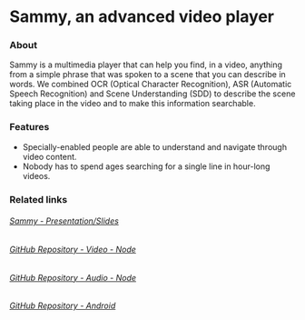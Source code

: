 
# Sammy, an advanced video player

### About

Sammy is a multimedia player that can help you find, in a video, anything from a simple phrase that was spoken to a scene that you can describe in words.
We combined OCR (Optical Character Recognition), ASR (Automatic Speech Recognition) and Scene Understanding (SDD) to describe the scene taking place in the video and to make this information searchable.

### Features

- Specially-enabled people are able to understand and navigate through video content.
- Nobody has to spend ages searching for a single line in hour-long videos.

### Related links
###### [Sammy - Presentation/Slides](https://docs.google.com/presentation/d/1FNzMfHjVQVPnZ-rpnFb149bxvdE5WuJT0RT1AOqp2r0/edit?usp=sharing)
###### [GitHub Repository - Video - Node](https://github.com/PlytonRexus/sammy-node)
###### [GitHub Repository - Audio - Node](https://github.com/PlytonRexus/sammy-node-audio)
###### [GitHub Repository - Android](https://github.com/myselfpawanraj/sammy-android)
